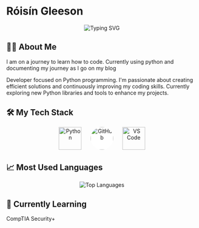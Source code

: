 # Róisín Gleeson

<div align="center">
  <img src="https://readme-typing-svg.herokuapp.com?font=Fira+Code&size=32&duration=3000&pause=1000&color=2F81F7&center=true&vCenter=true&width=600&lines=Python+Developer;GitHub+Enthusiast;Always+Learning" alt="Typing SVG" />
</div>

## 👨‍💻 About Me 

I am on a journey to learn how to code. Currently using python and documenting my journey as I go on my blog 

<div align="left">
  <p>Developer focused on Python programming. I'm passionate about creating efficient solutions and continuously improving my coding skills. Currently exploring new Python libraries and tools to enhance my projects.</p>
</div>

## 🛠️ My Tech Stack
<div align="center">
  <!-- Python -->
  <img src="https://cdn.jsdelivr.net/gh/devicons/devicon/icons/python/python-original.svg" width="60" height="60" alt="Python" title="Python" />
  &nbsp;&nbsp;&nbsp;&nbsp;
  <!-- GitHub -->
  <img src="https://cdn.jsdelivr.net/gh/devicons/devicon/icons/github/github-original.svg" width="60" height="60" alt="GitHub" title="GitHub" style="background-color:white; border-radius:50%;" />
  &nbsp;&nbsp;&nbsp;&nbsp;
  <!-- VS Code -->
  <img src="https://cdn.jsdelivr.net/gh/devicons/devicon/icons/vscode/vscode-original.svg" width="60" height="60" alt="VS Code" title="VS Code" />
</div>

## 📈 Most Used Languages
<div align="center">
  <img src="https://github-readme-stats.vercel.app/api/top-langs/?username=YourUsername&layout=compact&theme=blue_navy&hide_border=true" alt="Top Languages" />
</div>

## 🌱 Currently Learning
 
CompTIA Security+


          

          
